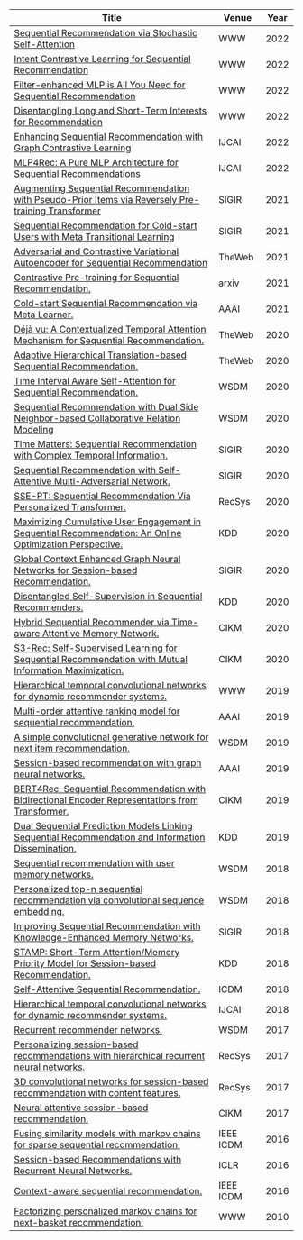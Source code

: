 | Title                                                        | Venue | Year |
| ------------------------------------------------------------ | ----- | ---- | 
|[Sequential Recommendation via Stochastic Self-Attention](https://dl.acm.org/doi/pdf/10.1145/3485447.3512077)|WWW|2022|
|[Intent Contrastive Learning for Sequential Recommendation](https://dl.acm.org/doi/pdf/10.1145/3485447.3512090)|WWW|2022|
|[Filter-enhanced MLP is All You Need for Sequential Recommendation](https://dl.acm.org/doi/pdf/10.1145/3485447.3512111)|WWW|2022|
|[Disentangling Long and Short-Term Interests for Recommendation](https://dl.acm.org/doi/pdf/10.1145/3485447.3512098)|WWW|2022|
|[Enhancing Sequential Recommendation with Graph Contrastive Learning](https://arxiv.org/pdf/2205.14837.pdf)|IJCAI|2022|
|[MLP4Rec: A Pure MLP Architecture for Sequential Recommendations](%5Barxiv.org/pdf/2204.11510.pdf%5D(https://arxiv.org/pdf/2204.11510.pdf))|IJCAI|2022|
|[Augmenting Sequential Recommendation with Pseudo-Prior Items via Reversely Pre-training Transformer](https://arxiv.org/pdf/2105.00522.pdf)|SIGIR|2021|
|[Sequential Recommendation for Cold-start Users with Meta Transitional Learning](Nan)|SIGIR|2021|
|[Adversarial and Contrastive Variational Autoencoder for Sequential Recommendation](https://arxiv.org/pdf/2103.10693.pdf)|TheWeb|2021|
|[Contrastive Pre-training for Sequential Recommendation.](https://arxiv.org/pdf/2010.14395.pdf)|arxiv|2021|
|[Cold-start Sequential Recommendation via Meta Learner.](https://arxiv.org/pdf/2012.05462.pdf)|AAAI|2021|
|[Déjà vu: A Contextualized Temporal Attention Mechanism for Sequential Recommendation.](https://arxiv.org/pdf/2002.00741.pdf)|TheWeb|2020|
|[Adaptive Hierarchical Translation-based Sequential Recommendation.](https://dl.acm.org/doi/pdf/10.1145/3366423.3380067)|TheWeb|2020|
|[Time Interval Aware Self-Attention for Sequential Recommendation.](https://cseweb.ucsd.edu/~jmcauley/pdfs/wsdm20b.pdf)|WSDM|2020|
|[Sequential Recommendation with Dual Side Neighbor-based Collaborative Relation Modeling](https://arxiv.org/pdf/1911.03883.pdf)|WSDM|2020|
|[Time Matters: Sequential Recommendation with Complex Temporal Information.](https://dl.acm.org/doi/pdf/10.1145/3397271.3401154?casa_token=B-A6CsmuPiwAAAAA:cUV0AptqcwC5lA5wrVSUmHsGV978bBsDS4v_ZgbFrEy-0g6yNDhoYava4G7QA-zR38hOT07Ruuut)|SIGIR|2020|
|[Sequential Recommendation with Self-Attentive Multi-Adversarial Network.](https://dl.acm.org/doi/pdf/10.1145/3397271.3401111)|SIGIR|2020|
|[SSE-PT: Sequential Recommendation Via Personalized Transformer.](https://dl.acm.org/doi/pdf/10.1145/3383313.3412258)|RecSys|2020|
|[Maximizing Cumulative User Engagement in Sequential Recommendation: An Online Optimization Perspective.](https://dl.acm.org/doi/pdf/10.1145/3394486.3403329)|KDD|2020|
|[Global Context Enhanced Graph Neural Networks for Session-based Recommendation.](https://dl.acm.org/doi/pdf/10.1145/3397271.3401142?casa_token=ApAXWFNIP9YAAAAA:aeHrK0slKcgdm4unhnGntFNsHNEX6Atgd2hRr8tOdJ590zbhivJnFFv5mc9h6TdJnxkIJNM0bws)|SIGIR|2020|
|[Disentangled Self-Supervision in Sequential Recommenders.](http://pengcui.thumedialab.com/papers/DisentangledSequentialRecommendation.pdf)|KDD|2020|
|[Hybrid Sequential Recommender via Time-aware Attentive Memory Network.](https://arxiv.org/pdf/2005.08598.pdf)|CIKM|2020|
|[S3-Rec: Self-Supervised Learning for Sequential Recommendation with Mutual Information Maximization.](https://arxiv.org/pdf/2008.07873.pdf)|CIKM|2020|
|[Hierarchical temporal convolutional networks for dynamic recommender systems.](https://arxiv.org/pdf/1904.04381.pdf)|WWW|2019|
|[Multi-order attentive ranking model for sequential recommendation.](https://www.aaai.org/ojs/index.php/AAAI/article/view/4516/4394)|AAAI|2019|
|[A simple convolutional generative network for next item recommendation.](https://dl.acm.org/doi/pdf/10.1145/3289600.3290975?casa_token=J1syrbahjloAAAAA:VbCRffYiUm4wqFaZjuxkTB0PiCMswTUAVHb_yy3Yw262gG_r_if1wD1f6gJ-PoGKulKriSDqLDM)|WSDM|2019|
|[Session-based recommendation with graph neural networks.](https://www.aaai.org/ojs/index.php/AAAI/article/view/3804/3682)|AAAI|2019|
|[BERT4Rec: Sequential Recommendation with Bidirectional Encoder Representations from Transformer.](https://arxiv.org/abs/1904.06690)|CIKM|2019|
|[Dual Sequential Prediction Models Linking Sequential Recommendation and Information Dissemination.](https://dl.acm.org/doi/pdf/10.1145/3292500.3330959)|KDD|2019|
|[Sequential recommendation with user memory networks.](https://dl.acm.org/doi/pdf/10.1145/3159652.3159668?casa_token=dwnjPirHUakAAAAA:15TKXBAZWzF7cXgAg0qWn8afEwjKVjMZUfQoYxb6KFWMqqYE-Jk1gc6EgWVM4cLJXqVD6Dcey6s)|WSDM|2018|
|[Personalized top-n sequential recommendation via convolutional sequence embedding.](https://arxiv.org/pdf/1809.07426.pdf)|WSDM|2018|
|[Improving Sequential Recommendation with Knowledge-Enhanced Memory Networks.](https://dl.acm.org/doi/pdf/10.1145/3209978.3210017?casa_token=g6_ao5I-4dYAAAAA:Mf3O94xM-1vafa7Wg_N8725GTJksIxMVWIMV7wLTqRuWN-ZZZQ9MxNCIiR0ZX6PbDfhzVl_DH2g)|SIGIR|2018|
|[STAMP: Short-Term Attention/Memory Priority Model for Session-based Recommendation.](https://github.com/uestcnlp/STAMP)|KDD|2018|
|[Self-Attentive Sequential Recommendation.](https://cseweb.ucsd.edu/~jmcauley/pdfs/icdm18.pdf)|ICDM|2018|
|[Hierarchical temporal convolutional networks for dynamic recommender systems.](https://arxiv.org/pdf/1904.04381.pdf)|IJCAI|2018|
|[Recurrent recommender networks.](https://dl.acm.org/doi/pdf/10.1145/3018661.3018689)|WSDM|2017|
|[Personalizing session-based recommendations with hierarchical recurrent neural networks.](https://arxiv.org/pdf/1706.04148.pdf)|RecSys|2017|
|[3D convolutional networks for session-based recommendation with content features.](https://dl.acm.org/doi/pdf/10.1145/3109859.3109900?casa_token=oaw4-qd-PmAAAAAA:PM2QlalXJgAlmQ1M8oLoH6IlrXVaGRxx-9mmSZ4__Mi-r670-gW3dmNyyHoO4-2-9jcSRLVgadI)|RecSys|2017|
|[Neural attentive session-based recommendation.](https://dl.acm.org/doi/pdf/10.1145/3132847.3132926?casa_token=p-UU3TxH3W0AAAAA:n8g1DKgwpJUOg5HhUhVNjzcT1hyftFAN7IThuOTYuAUIFJGUIdfsPADjulXugIIvjGD5BN0qvt8y)|CIKM|2017|
|[Fusing similarity models with markov chains for sparse sequential recommendation.](https://cseweb.ucsd.edu/~jmcauley/pdfs/icdm16a.pdf)|IEEE ICDM|2016|
|[Session-based Recommendations with Recurrent Neural Networks.](https://arxiv.org/abs/1511.06939)|ICLR|2016|
|[Context-aware sequential recommendation.](https://arxiv.org/abs/1609.05787)|IEEE ICDM|2016|
|[Factorizing personalized markov chains for next-basket recommendation.](http://citeseerx.ist.psu.edu/viewdoc/download?doi=10.1.1.461.6854&rep=rep1&type=pdf)|WWW|2010|

